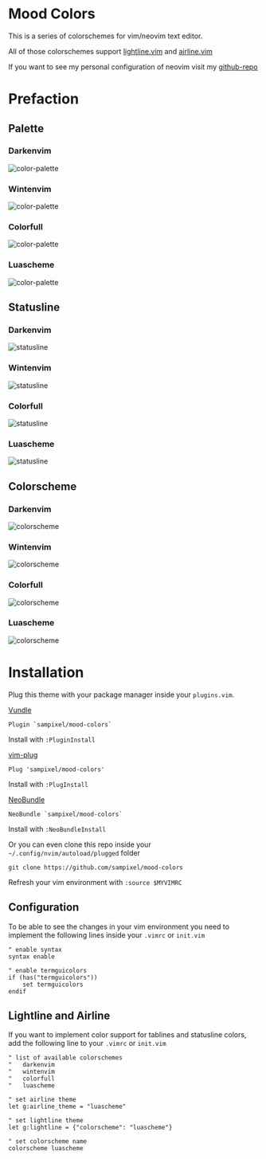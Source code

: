 # Mood Colors

This is a series of colorschemes for vim/neovim text editor.

All of those colorschemes support [lightline.vim](https://github.com/itchyny/lightline.vim) and [airline.vim](https://github.com/vim-airline/vim-airline)

If you want to see my personal configuration of neovim visit my [github-repo](https://github.com/sampixel/nvim)

# Prefaction


## Palette

### Darkenvim
    
![color-palette](/images/darkenvim-palette.png)

### Wintenvim

![color-palette](/images/wintenvim-palette.png)

### Colorfull

![color-palette](/images/colorfull-palette.png)

### Luascheme

![color-palette](/images/luascheme-palette.png)


## Statusline

### Darkenvim

![statusline](/images/darkenvim-statusline.png)

### Wintenvim

![statusline](/images/wintenvim-statusline.png)

### Colorfull

![statusline](/images/colorfull-statusline.png)

### Luascheme

![statusline](/images/luascheme-statusline.png)


## Colorscheme

### Darkenvim

![colorscheme](/images/darkenvim-colorscheme.png)

### Wintenvim

![colorscheme](/images/wintenvim-colorscheme.png)

### Colorfull

![colorscheme](/images/colorfull-colorscheme.png)

### Luascheme

![colorscheme](/images/luascheme-colorscheme.png)


# Installation

Plug this theme with your package manager inside your `plugins.vim`.

[Vundle](https://github.com/VundleVim/Vundle.vim)

    Plugin `sampixel/mood-colors`

Install with `:PluginInstall`

[vim-plug](https://github.com/junegunn/vim-plug)

    Plug 'sampixel/mood-colors'

Install with `:PlugInstall`

[NeoBundle](https://github.com/Shougo/neobundle.vim)

    NeoBundle `sampixel/mood-colors`

Install with `:NeoBundleInstall`

Or you can even clone this repo inside your `~/.config/nvim/autoload/plugged` folder

    git clone https://github.com/sampixel/mood-colors

Refresh your vim environment with `:source $MYVIMRC`


## Configuration

To be able to see the changes in your vim environment you need to implement the following lines inside your `.vimrc` or `init.vim`
```vim
" enable syntax
syntax enable

" enable termguicolors
if (has("termguicolors"))
    set termguicolors
endif
```

## Lightline and Airline

If you want to implement color support for tablines and statusline colors, add the following line to your `.vimrc` or `init.vim`
```vim
" list of available colorschemes
"   darkenvim
"   wintenvim
"   colorfull
"   luascheme

" set airline theme
let g:airline_theme = "luascheme"

" set lightline theme
let g:lightline = {"colorscheme": "luascheme"}

" set colorscheme name
colorscheme luascheme
```
